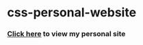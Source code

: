# css-personal-website
<h3><a href ="https://adarshtiwariiit.github.io/css-personal-website/" target="_blank">Click here</a> to view my personal site</h3>
